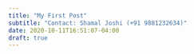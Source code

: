 ```yaml
---
title: "My First Post"
subtitle: "Contact: Shamal Joshi (+91 9881232634)"
date: 2020-10-11T16:51:07-04:00
draft: true
---
```


